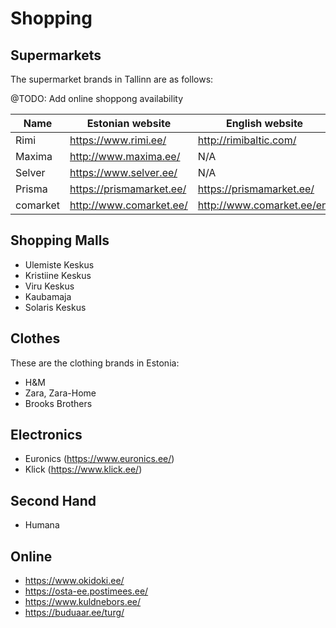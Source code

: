 # Shopping

## Supermarkets

The supermarket brands in Tallinn are as follows:

@TODO: Add online shoppong availability

| Name | Estonian website | English website |
| ---- | --- | --- |
| Rimi | https://www.rimi.ee/ | http://rimibaltic.com/ |
| Maxima | http://www.maxima.ee/ | N/A |
| Selver | https://www.selver.ee/ | N/A |
| Prisma | https://prismamarket.ee/ | https://prismamarket.ee/ |
| comarket | http://www.comarket.ee/ | http://www.comarket.ee/en/ |

## Shopping Malls

- Ulemiste Keskus
- Kristiine Keskus
- Viru Keskus
- Kaubamaja
- Solaris Keskus

## Clothes
These are the clothing brands in Estonia:
- H&M
- Zara, Zara-Home
- Brooks Brothers

## Electronics
- Euronics (https://www.euronics.ee/)
- Klick (https://www.klick.ee/)

## Second Hand
- Humana

## Online
* https://www.okidoki.ee/
* https://osta-ee.postimees.ee/
* https://www.kuldnebors.ee/
* https://buduaar.ee/turg/


